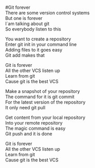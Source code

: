 #Git forever <br>
There are some version control systems <br>
But one is forever <br>
I´am talking about git <br>
So everybody listen to this <br>

You want to create a repository <br>
Enter git init in your command line <br>
Adding files to it goes easy <br>
Git add makes that <br>

Git is forever <br>
All the other VCS listen up <br>
Learn from git <br>
Cause git is the best VCS <br>

Make a snapshot of your repository <br>
The command for it is git commit <br>
For the latest version of the repository <br>
It only need git pull <br>

Get content from your local repository <br>
Into your remote repository <br>
The magic command is easy <br>
Git push and it is done <br>

Git is forever <br>
All the other VCS listen up <br>
Learn from git <br>
Cause git is the best VCS
